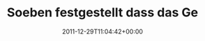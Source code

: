 ---
retweeted: false
source: <a href="http://kiwi-app.net" rel="nofollow">Kiwi</a>
entities:
  hashtags: []
  symbols: []
  user_mentions: []
  urls: []
display_text_range:
- '0'
- '133'
favorite_count: '0'
id_str: '152344283943411712'
truncated: false
retweet_count: '0'
id: '152344283943411712'
created_at: Thu Dec 29 11:04:42 +0000 2011
favorited: false
full_text: "Soeben festgestellt dass das Gerät in der Büroküche keine Kaffeemaschine
  sondern ein »Spezialitätenautomat« ist. \nWieder was gelernt."
lang: de
tags:
- pesos:twitter
date: '2011-12-29T11:04:42+00:00'
src: https://twitter.com/bascht/status/152344283943411712
original_url: https://twitter.com/bascht/status/152344283943411712
type: twitter_tweet
text: "Soeben festgestellt dass das Gerät in der Büroküche keine Kaffeemaschine sondern
  ein »Spezialitätenautomat« ist. \nWieder was gelernt."
title: Soeben festgestellt dass das Ge

---